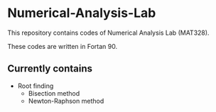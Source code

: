 # Numerical-Analysis-Lab

This repository contains codes of Numerical Analysis Lab (MAT328).

These codes are written in Fortan 90.

## Currently contains

* Root finding
    * Bisection method
    * Newton-Raphson method